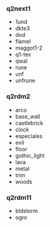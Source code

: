 ### q2next1
* 1und
* dkte3
* dod
* flamel
* maggot1-2
* q1-tex
* qwal
* rune
* unf
* unfrune

### q2rdm2
* arco
* base_wall
* castlebrick
* clock
* especiales
* evil
* floor
* gothic_light
* lava
* metal
* trim
* woods

### q2rdm11
* bldstorm
* ogro